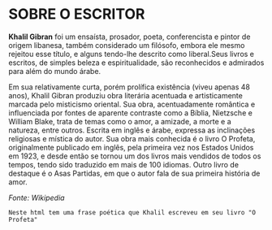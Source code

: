 # SOBRE O ESCRITOR

**Khalil Gibran** foi um ensaísta, prosador, poeta, conferencista e pintor de origem libanesa, também considerado um filósofo, embora ele mesmo rejeitou esse título, e alguns tendo-lhe descrito como liberal.Seus livros e escritos, de simples beleza e espiritualidade, são reconhecidos e admirados para além do mundo árabe.

Em sua relativamente curta, porém prolífica existência (viveu apenas 48 anos), Khalil Gibran produziu obra literária acentuada e artisticamente marcada pelo misticismo oriental. Sua obra, acentuadamente romântica e influenciada por fontes de aparente contraste como a Bíblia, Nietzsche e William Blake, trata de temas como o amor, a amizade, a morte e a natureza, entre outros. Escrita em inglês e árabe, expressa as inclinações religiosas e mística do autor. Sua obra mais conhecida é o livro O Profeta, originalmente publicado em inglês, pela primeira vez nos Estados Unidos em 1923, e desde então se tornou um dos livros mais vendidos de todos os tempos, tendo sido traduzido em mais de 100 idiomas. Outro livro de destaque é o Asas Partidas, em que o autor fala de sua primeira história de amor.

*Fonte: Wikipedia*

	Neste html tem uma frase poética que Khalil escreveu em seu livro "O Profeta"